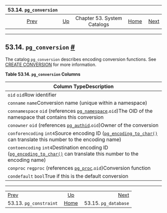 <!--?xml version="1.0" encoding="UTF-8" standalone="no"?-->

|                   53.14. `pg_conversion`                   |                                                   |                             |                                                       |                                                        |
| :--------------------------------------------------------: | :------------------------------------------------ | :-------------------------: | ----------------------------------------------------: | -----------------------------------------------------: |
| [Prev](catalog-pg-constraint.html "53.13. pg_constraint")  | [Up](catalogs.html "Chapter 53. System Catalogs") | Chapter 53. System Catalogs | [Home](index.html "PostgreSQL 17devel Documentation") |  [Next](catalog-pg-database.html "53.15. pg_database") |

***

## 53.14. `pg_conversion` [#](#CATALOG-PG-CONVERSION)

The catalog `pg_conversion` describes encoding conversion functions. See [CREATE CONVERSION](sql-createconversion.html "CREATE CONVERSION") for more information.

**Table 53.14. `pg_conversion` Columns**

| Column TypeDescription                                                                                                                                            |
| ----------------------------------------------------------------------------------------------------------------------------------------------------------------- |
| `oid` `oid`Row identifier                                                                                                                                         |
| `conname` `name`Conversion name (unique within a namespace)                                                                                                       |
| `connamespace` `oid` (references [`pg_namespace`](catalog-pg-namespace.html "53.32. pg_namespace").`oid`)The OID of the namespace that contains this conversion   |
| `conowner` `oid` (references [`pg_authid`](catalog-pg-authid.html "53.8. pg_authid").`oid`)Owner of the conversion                                                |
| `conforencoding` `int4`Source encoding ID ([`pg_encoding_to_char()`](functions-info.html#PG-ENCODING-TO-CHAR) can translate this number to the encoding name)     |
| `contoencoding` `int4`Destination encoding ID ([`pg_encoding_to_char()`](functions-info.html#PG-ENCODING-TO-CHAR) can translate this number to the encoding name) |
| `conproc` `regproc` (references [`pg_proc`](catalog-pg-proc.html "53.39. pg_proc").`oid`)Conversion function                                                      |
| `condefault` `bool`True if this is the default conversion                                                                                                         |

***

|                                                            |                                                       |                                                        |
| :--------------------------------------------------------- | :---------------------------------------------------: | -----------------------------------------------------: |
| [Prev](catalog-pg-constraint.html "53.13. pg_constraint")  |   [Up](catalogs.html "Chapter 53. System Catalogs")   |  [Next](catalog-pg-database.html "53.15. pg_database") |
| 53.13. `pg_constraint`                                     | [Home](index.html "PostgreSQL 17devel Documentation") |                                   53.15. `pg_database` |

